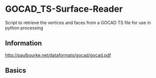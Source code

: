 # GOCAD_TS-Surface-Reader
Script to retrieve the vertices and faces from a GOCAD TS file for use in python processing

## Information

http://paulbourke.net/dataformats/gocad/gocad.pdf

## Basics
